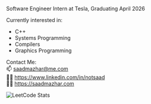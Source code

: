 Software Engineer Intern at Tesla, Graduating April 2026

Currently interested in:
- C++
- Systems Programming
- Compilers
- Graphics Programming

Contact Me: <br>
📫 saadmazhar@me.com  
🧑‍💼 https://www.linkedin.com/in/notsaad  
🧑‍💻 https://saadmazhar.com

![LeetCode Stats](https://leetcard.jacoblin.cool/notsaad?theme=dark&font=Source%20Serif%204)
